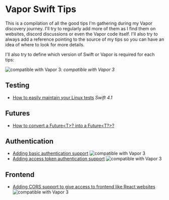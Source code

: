 # Vapor Swift Tips

This is a compilation of all the good tips I'm gathering during my Vapor discovery journey. I'll try to regularly add more of them as I find them on websites, discord discussions or even the Vapor code itself. I'll also try to always add a reference pointing to the source of my tips so you can have an idea of where to look for more details.

I'll also try to define which version of Swift or Vapor is required for each tips:

![][image-1]: _compatible with Vapor 3_

## Testing
- [How to easily maintain your Linux tests][1] _Swift 4.1_

## Futures
- [How to convert a Future\<T\>? into a Future\<T?\>?][2]

## Authentication
- [Adding basic authentication support][3] ![][image-2]
- [Adding access token authentication support][4] ![][image-3]

## Frontend
- [Adding CORS support to give access to frontend like React websites][5] ![][image-4]

[1]:	tips/autogenerate_linuxmain_for_tests.md
[2]:	tips/optional_future_to_future_optional.md
[3]:	tips/basic_authentication.md
[4]:	tips/token_auth_using_vapor.md
[5]:	tips/cors_management.md

[image-1]:	tips/img/vapor3_20.jpg "compatible with Vapor 3"
[image-2]:	tips/img/vapor3_20.jpg "compatible with Vapor 3"
[image-3]:	tips/img/vapor3_20.jpg "compatible with Vapor 3"
[image-4]:	tips/img/vapor3_20.jpg "compatible with Vapor 3"